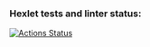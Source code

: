### Hexlet tests and linter status:
[![Actions Status](https://github.com/sgmdlt/python-project-lvl1/workflows/hexlet-check/badge.svg)](https://github.com/sgmdlt/python-project-lvl1/actions)